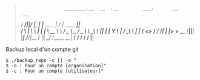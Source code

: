 
>                     ________.__  __  .__         ___.       __                  .__        
> /  _____/|__|/  |_|  |__  __ _\_ |__   _/  |_  ____   _______|__|_____  
>/   \  ___|  \   __\  |  \|  |  \ __ \  \   __\/  _ \  \___   /  \____ \ 
>\    \_\  \  ||  | |   Y  \  |  / \_\ \  |  | (  <_> )  /    /|  |  |_> >
> \______  /__||__| |___|  /____/|___  /  |__|  \____/  /_____ \__|   __/ 
>        \/              \/          \/                       \/  |__|                                            
>

Backup local d'un compte git

    $ ./backup_repo -c || -o "
    $ -o : Pour un compte [organisation]"
    $ -c : Pour un compte [utilisateur]"

